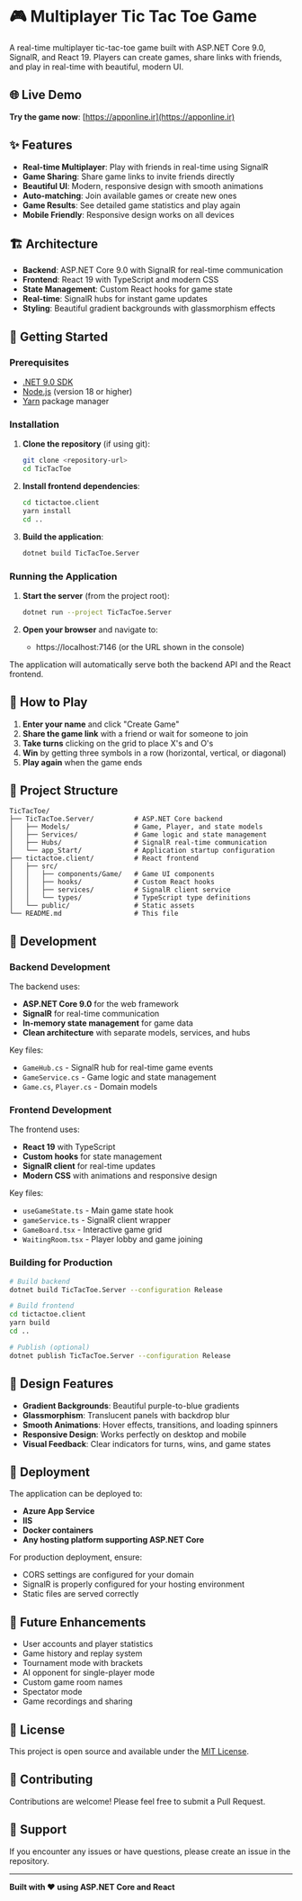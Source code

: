 # 🎮 Multiplayer Tic Tac Toe Game

A real-time multiplayer tic-tac-toe game built with ASP.NET Core 9.0, SignalR, and React 19. Players can create games, share links with friends, and play in real-time with beautiful, modern UI.

## 🌐 Live Demo

**Try the game now**: [https://apponline.ir](https://apponline.ir)

## ✨ Features

- **Real-time Multiplayer**: Play with friends in real-time using SignalR
- **Game Sharing**: Share game links to invite friends directly
- **Beautiful UI**: Modern, responsive design with smooth animations
- **Auto-matching**: Join available games or create new ones
- **Game Results**: See detailed game statistics and play again
- **Mobile Friendly**: Responsive design works on all devices

## 🏗️ Architecture

- **Backend**: ASP.NET Core 9.0 with SignalR for real-time communication
- **Frontend**: React 19 with TypeScript and modern CSS
- **State Management**: Custom React hooks for game state
- **Real-time**: SignalR hubs for instant game updates
- **Styling**: Beautiful gradient backgrounds with glassmorphism effects

## 🚀 Getting Started

### Prerequisites

- [.NET 9.0 SDK](https://dotnet.microsoft.com/download/dotnet/9.0)
- [Node.js](https://nodejs.org/) (version 18 or higher)
- [Yarn](https://yarnpkg.com/) package manager

### Installation

1. **Clone the repository** (if using git):
   ```bash
   git clone <repository-url>
   cd TicTacToe
   ```

2. **Install frontend dependencies**:
   ```bash
   cd tictactoe.client
   yarn install
   cd ..
   ```

3. **Build the application**:
   ```bash
   dotnet build TicTacToe.Server
   ```

### Running the Application

1. **Start the server** (from the project root):
   ```bash
   dotnet run --project TicTacToe.Server
   ```

2. **Open your browser** and navigate to:
   - https://localhost:7146 (or the URL shown in the console)

The application will automatically serve both the backend API and the React frontend.

## 🎯 How to Play

1. **Enter your name** and click "Create Game"
2. **Share the game link** with a friend or wait for someone to join
3. **Take turns** clicking on the grid to place X's and O's
4. **Win** by getting three symbols in a row (horizontal, vertical, or diagonal)
5. **Play again** when the game ends

## 📁 Project Structure

```
TicTacToe/
├── TicTacToe.Server/          # ASP.NET Core backend
│   ├── Models/                # Game, Player, and state models
│   ├── Services/              # Game logic and state management
│   ├── Hubs/                  # SignalR real-time communication
│   └── app_Start/             # Application startup configuration
├── tictactoe.client/          # React frontend
│   ├── src/
│   │   ├── components/Game/   # Game UI components
│   │   ├── hooks/             # Custom React hooks
│   │   ├── services/          # SignalR client service
│   │   └── types/             # TypeScript type definitions
│   └── public/                # Static assets
└── README.md                  # This file
```

## 🔧 Development

### Backend Development

The backend uses:
- **ASP.NET Core 9.0** for the web framework
- **SignalR** for real-time communication
- **In-memory state management** for game data
- **Clean architecture** with separate models, services, and hubs

Key files:
- `GameHub.cs` - SignalR hub for real-time game events
- `GameService.cs` - Game logic and state management
- `Game.cs`, `Player.cs` - Domain models

### Frontend Development

The frontend uses:
- **React 19** with TypeScript
- **Custom hooks** for state management
- **SignalR client** for real-time updates
- **Modern CSS** with animations and responsive design

Key files:
- `useGameState.ts` - Main game state hook
- `gameService.ts` - SignalR client wrapper
- `GameBoard.tsx` - Interactive game grid
- `WaitingRoom.tsx` - Player lobby and game joining

### Building for Production

```bash
# Build backend
dotnet build TicTacToe.Server --configuration Release

# Build frontend
cd tictactoe.client
yarn build
cd ..

# Publish (optional)
dotnet publish TicTacToe.Server --configuration Release
```

## 🎨 Design Features

- **Gradient Backgrounds**: Beautiful purple-to-blue gradients
- **Glassmorphism**: Translucent panels with backdrop blur
- **Smooth Animations**: Hover effects, transitions, and loading spinners
- **Responsive Design**: Works perfectly on desktop and mobile
- **Visual Feedback**: Clear indicators for turns, wins, and game states

## 🚀 Deployment

The application can be deployed to:
- **Azure App Service**
- **IIS**
- **Docker containers**
- **Any hosting platform supporting ASP.NET Core**

For production deployment, ensure:
- CORS settings are configured for your domain
- SignalR is properly configured for your hosting environment
- Static files are served correctly

## 🔮 Future Enhancements

- User accounts and player statistics
- Game history and replay system
- Tournament mode with brackets
- AI opponent for single-player mode
- Custom game room names
- Spectator mode
- Game recordings and sharing

## 📝 License

This project is open source and available under the [MIT License](LICENSE).

## 🤝 Contributing

Contributions are welcome! Please feel free to submit a Pull Request.

## 📧 Support

If you encounter any issues or have questions, please create an issue in the repository.

---

**Built with ❤️ using ASP.NET Core and React** 